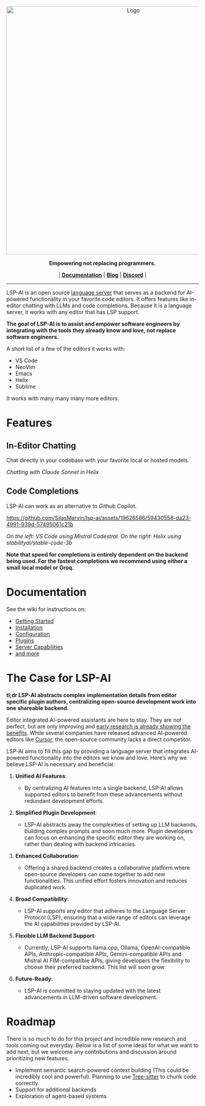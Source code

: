 <div align="center">
   <picture>
  <source media="(prefers-color-scheme: dark)" srcset="https://github.com/user-attachments/assets/647a740a-13c2-4123-b05a-c3131db66c37">
  <source media="(prefers-color-scheme: light)" srcset="https://github.com/user-attachments/assets/7903b3c2-a5ac-47e0-ae23-bd6a47b864ee">
  <img alt="Logo" src="" width="650em">
   </picture>
</div>

<p align="center">
   <p align="center"><b>Empowering not replacing programmers.</b></p>
</p>

<p align="center">
| <a href="https://github.com/SilasMarvin/lsp-ai/wiki"><b>Documentation</b></a> | <a href="https://silasmarvin.dev"><b>Blog</b></a> | <a href="https://discord.gg/vKxfuAxA6Z"><b>Discord</b></a> |
</p>

---

LSP-AI is an open source [language server](https://microsoft.github.io/language-server-protocol/) that serves as a backend for AI-powered functionality in your favorite code editors. It offers features like in-editor chatting with LLMs and code completions. Because it is a language server, it works with any editor that has LSP support.

**The goal of LSP-AI is to assist and empower software engineers by integrating with the tools they already know and love, not replace software engineers.**

A short list of a few of the editors it works with:
- VS Code
- NeoVim
- Emacs
- Helix
- Sublime

It works with many many many more editors.

# Features

## In-Editor Chatting

Chat directly in your codebase with your favorite local or hosted models.

*Chatting with Claude Sonnet in Helix*

## Code Completions

LSP-AI can work as an alternative to Github Copilot.

https://github.com/SilasMarvin/lsp-ai/assets/19626586/59430558-da23-4991-939d-57495061c21b

*On the left: VS Code using Mistral Codestral. On the right: Helix using stabilityai/stable-code-3b*

**Note that speed for completions is entirely dependent on the backend being used. For the fastest completions we recommend using either a small local model or Groq.**

# Documentation

See the wiki for instructions on:
- [Getting Started](https://github.com/SilasMarvin/lsp-ai/wiki)
- [Installation](https://github.com/SilasMarvin/lsp-ai/wiki/Installation)
- [Configuration](https://github.com/SilasMarvin/lsp-ai/wiki/Configuration)
- [Plugins](https://github.com/SilasMarvin/lsp-ai/wiki/Plugins)
- [Server Capabilities](https://github.com/SilasMarvin/lsp-ai/wiki/Server-Capabilities-and-Functions)
- [and more](https://github.com/SilasMarvin/lsp-ai/wiki)

# The Case for LSP-AI

**tl;dr LSP-AI abstracts complex implementation details from editor specific plugin authors, centralizing open-source development work into one shareable backend.**

Editor integrated AI-powered assistants are here to stay. They are not perfect, but are only improving and [early research is already showing the benefits](https://arxiv.org/pdf/2206.15331). While several companies have released advanced AI-powered editors like [Cursor](https://cursor.sh/), the open-source community lacks a direct competitor.

LSP-AI aims to fill this gap by providing a language server that integrates AI-powered functionality into the editors we know and love. Here’s why we believe LSP-AI is necessary and beneficial:

1. **Unified AI Features**:
    - By centralizing AI features into a single backend, LSP-AI allows supported editors to benefit from these advancements without redundant development efforts.

2. **Simplified Plugin Development**:
    - LSP-AI abstracts away the complexities of setting up LLM backends, building complex prompts and soon much more. Plugin developers can focus on enhancing the specific editor they are working on, rather than dealing with backend intricacies.

3. **Enhanced Collaboration**:
    - Offering a shared backend creates a collaborative platform where open-source developers can come together to add new functionalities. This unified effort fosters innovation and reduces duplicated work.

4. **Broad Compatibility**:
    - LSP-AI supports any editor that adheres to the Language Server Protocol (LSP), ensuring that a wide range of editors can leverage the AI capabilities provided by LSP-AI.

5. **Flexible LLM Backend Support**:
    - Currently, LSP-AI supports llama.cpp, Ollama, OpenAI-compatible APIs, Anthropic-compatible APIs, Gemini-compatible APIs and Mistral AI FIM-compatible APIs, giving developers the flexibility to choose their preferred backend. This list will soon grow.

6. **Future-Ready**:
    - LSP-AI is committed to staying updated with the latest advancements in LLM-driven software development.

# Roadmap

There is so much to do for this project and incredible new research and tools coming out everyday. Below is a list of some ideas for what we want to add next, but we welcome any contributions and discussion around prioritizing new features.

- Implement semantic search-powered context building (This could be incredibly cool and powerful). Planning to use [Tree-sitter](https://tree-sitter.github.io/tree-sitter/) to chunk code correctly.
- Support for additional backends
- Exploration of agent-based systems
